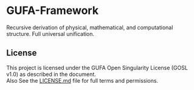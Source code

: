 # GUFA-Framework
Recursive derivation of physical, mathematical, and computational structure. Full universal unification.

## License

This project is licensed under the GUFA Open Singularity License (GOSL v1.0) as described in the document.  
Also See the [LICENSE.md](LICENSE.md) file for full terms and permissions.
